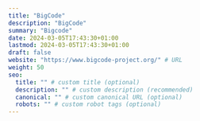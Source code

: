 ```yaml
---
title: "BigCode"
description: "BigCode"
summary: "Bigcode"
date: 2024-03-05T17:43:30+01:00
lastmod: 2024-03-05T17:43:30+01:00
draft: false
website: "https://www.bigcode-project.org/" # URL
weight: 50
seo:
  title: "" # custom title (optional)
  description: "" # custom description (recommended)
  canonical: "" # custom canonical URL (optional)
  robots: "" # custom robot tags (optional)
---
```

